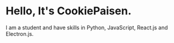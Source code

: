 # Hello, It's CookiePaisen.

I am a student and have skills in Python, JavaScript, React.js and Electron.js.

